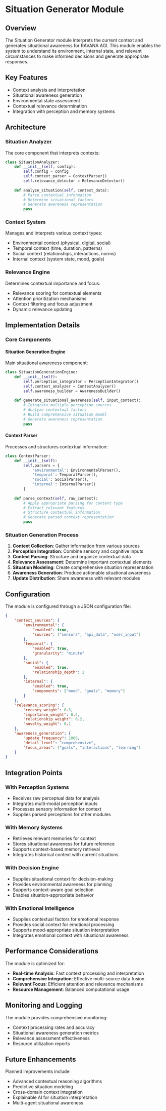 # Situation Generator Module

## Overview

The Situation Generator module interprets the current context and generates situational awareness for RAVANA AGI. This module enables the system to understand its environment, internal state, and relevant circumstances to make informed decisions and generate appropriate responses.

## Key Features

- Context analysis and interpretation
- Situational awareness generation
- Environmental state assessment
- Contextual relevance determination
- Integration with perception and memory systems

## Architecture

### Situation Analyzer

The core component that interprets contexts:

```python
class SituationAnalyzer:
    def __init__(self, config):
        self.config = config
        self.context_parser = ContextParser()
        self.relevance_detector = RelevanceDetector()
    
    def analyze_situation(self, context_data):
        # Parse contextual information
        # Determine situational factors
        # Generate awareness representation
        pass
```

### Context System

Manages and interprets various context types:

- Environmental context (physical, digital, social)
- Temporal context (time, duration, patterns)
- Social context (relationships, interactions, norms)
- Internal context (system state, mood, goals)

### Relevance Engine

Determines contextual importance and focus:

- Relevance scoring for contextual elements
- Attention prioritization mechanisms
- Context filtering and focus adjustment
- Dynamic relevance updating

## Implementation Details

### Core Components

#### Situation Generation Engine

Main situational awareness component:

```python
class SituationGenerationEngine:
    def __init__(self):
        self.perception_integrator = PerceptionIntegrator()
        self.context_analyzer = ContextAnalyzer()
        self.awareness_builder = AwarenessBuilder()
    
    def generate_situational_awareness(self, input_context):
        # Integrate multiple perception sources
        # Analyze contextual factors
        # Build comprehensive situation model
        # Generate awareness representation
        pass
```

#### Context Parser

Processes and structures contextual information:

```python
class ContextParser:
    def __init__(self):
        self.parsers = {
            'environmental': EnvironmentalParser(),
            'temporal': TemporalParser(),
            'social': SocialParser(),
            'internal': InternalParser()
        }
    
    def parse_context(self, raw_context):
        # Apply appropriate parsing for context type
        # Extract relevant features
        # Structure contextual information
        # Generate parsed context representation
        pass
```

### Situation Generation Process

1. **Context Collection**: Gather information from various sources
2. **Perception Integration**: Combine sensory and cognitive inputs
3. **Context Parsing**: Structure and organize contextual data
4. **Relevance Assessment**: Determine important contextual elements
5. **Situation Modeling**: Create comprehensive situation representation
6. **Awareness Generation**: Produce actionable situational awareness
7. **Update Distribution**: Share awareness with relevant modules

## Configuration

The module is configured through a JSON configuration file:

```json
{
    "context_sources": {
        "environmental": {
            "enabled": true,
            "sources": ["sensors", "api_data", "user_input"]
        },
        "temporal": {
            "enabled": true,
            "granularity": "minute"
        },
        "social": {
            "enabled": true,
            "relationship_depth": 2
        },
        "internal": {
            "enabled": true,
            "components": ["mood", "goals", "memory"]
        }
    },
    "relevance_scoring": {
        "recency_weight": 0.3,
        "importance_weight": 0.4,
        "relationship_weight": 0.2,
        "novelty_weight": 0.1
    },
    "awareness_generation": {
        "update_frequency": 1000,
        "detail_level": "comprehensive",
        "focus_areas": ["goals", "interactions", "learning"]
    }
}
```

## Integration Points

### With Perception Systems

- Receives raw perceptual data for analysis
- Integrates multi-modal perception inputs
- Processes sensory information for context
- Supplies parsed perceptions for other modules

### With Memory Systems

- Retrieves relevant memories for context
- Stores situational awareness for future reference
- Supports context-based memory retrieval
- Integrates historical context with current situations

### With Decision Engine

- Supplies situational context for decision-making
- Provides environmental awareness for planning
- Supports context-aware goal selection
- Enables situation-appropriate behavior

### With Emotional Intelligence

- Supplies contextual factors for emotional response
- Provides social context for emotional processing
- Supports mood-appropriate situation interpretation
- Integrates emotional context with situational awareness

## Performance Considerations

The module is optimized for:

- **Real-time Analysis**: Fast context processing and interpretation
- **Comprehensive Integration**: Effective multi-source data fusion
- **Relevant Focus**: Efficient attention and relevance mechanisms
- **Resource Management**: Balanced computational usage

## Monitoring and Logging

The module provides comprehensive monitoring:

- Context processing rates and accuracy
- Situational awareness generation metrics
- Relevance assessment effectiveness
- Resource utilization reports

## Future Enhancements

Planned improvements include:

- Advanced contextual reasoning algorithms
- Predictive situation modeling
- Cross-domain context integration
- Explainable AI for situation interpretation
- Multi-agent situational awareness